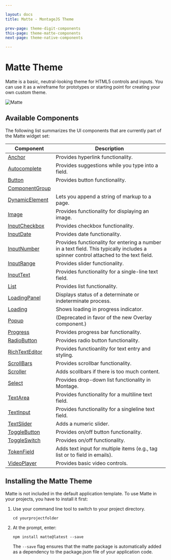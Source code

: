 ```yaml
---

layout: docs
title: Matte - MontageJS Theme

prev-page: theme-digit-components
this-page: theme-matte-components
next-page: theme-native-components

---
```



# Matte Theme

Matte is a basic, neutral-looking theme for HTML5 controls and inputs. You can use it as a wireframe for prototypes or starting point for creating your own custom theme.

![Matte](..{{site.baseurl}}/images/themes/matte.png)

## Available Components
The following list summarizes the UI components that are currently part of the Matte widget set:

Component | Description
------------ | -------------
<a href="https://github.com/montagejs/matte/tree/master/ui/anchor.reel" target="_blank">Anchor</a> | Provides hyperlink functionality.
<a href="https://github.com/montagejs/matte/tree/master/ui/autocomplete" target="_blank">Autocomplete</a> | Provides suggestions while you type into a field.
<a href="https://github.com/montagejs/matte/tree/master/ui/button.reel" target="_blank">Button</a> | Provides button functionality.
<a href="https://github.com/montagejs/matte/tree/master/ui/component-group.reel" target="_blank">ComponentGroup</a> |
<a href="https://github.com/montagejs/matte/tree/master/ui/dynamic-element.reel" target="_blank">DynamicElement</a> | Lets you append a string of markup to a page.
<a href="https://github.com/montagejs/matte/tree/master/ui/image.reel" target="_blank">Image</a> | Provides functionality for displaying an image.
<a href="https://github.com/montagejs/matte/tree/master/ui/input-checkbox.reel" target="_blank">InputCheckbox</a> | Provides checkbox functionality.
<a href="https://github.com/montagejs/matte/tree/master/ui/input-date.reel" target="_blank">InputDate</a> | Provides date functionality.
<a href="https://github.com/montagejs/matte/tree/master/ui/input-number.reel" target="_blank">InputNumber</a> | Provides functionality for entering a number in a text field. This typically includes a spinner control attached to the text field.
<a href="https://github.com/montagejs/matte/tree/master/ui/input-range.reel" target="_blank">InputRange</a> | Provides slider functionality.
<a href="https://github.com/montagejs/matte/tree/master/ui/input-text.reel" target="_blank">InputText</a> | Provides functionality for a single-line text field.
<a href="https://github.com/montagejs/matte/tree/master/ui/list.reel" target="_blank">List</a> | Provides list functionality.
<a href="https://github.com/montagejs/matte/tree/master/ui/loading-panel.reel" target="_blank">LoadingPanel</a> | Displays status of a determinate or indeterminate process.
<a href="https://github.com/montagejs/matte/tree/master/ui/loading.reel" target="_blank">Loading</a> | Shows loading in progress indicator.
<a href="https://github.com/montagejs/matte/tree/master/ui/popup" target="_blank">Popup</a> | (Deprecated in favor of the new Overlay component.)
<a href="https://github.com/montagejs/matte/tree/master/ui/progress.reel" target="_blank">Progress</a> | Provides progress bar functionality.
<a href="https://github.com/montagejs/matte/tree/master/ui/radio-button.reel" target="_blank">RadioButton</a> | Provides radio button functionality.
<a href="https://github.com/montagejs/matte/tree/master/ui/rich-text-editor" target="_blank">RichTextEditor</a> | Provides functioanlity for text entry and styling.
<a href="https://github.com/montagejs/matte/tree/master/ui/scroll-bars.reel" target="_blank">ScrollBars</a> | Provides scrollbar functionality.
<a href="https://github.com/montagejs/matte/tree/master/ui/scroller.reel" target="_blank">Scroller</a> | Adds scollbars if there is too much content.
<a href="https://github.com/montagejs/matte/tree/master/ui/select.reel" target="_blank">Select</a> | Provides drop-down list functionality in Montage.
<a href="https://github.com/montagejs/matte/tree/master/ui/textarea.reel" target="_blank">TextArea</a> | Provides functionality for a multiline text field.
<a href="https://github.com/montagejs/matte/tree/master/ui/text-input.js" target="_blank">TextInput</a> | Provides functionality for a singleline text field.
<a href="https://github.com/montagejs/matte/tree/master/ui/text-slider.reel" target="_blank">TextSlider</a> | Adds a numeric slider.
<a href="https://github.com/montagejs/matte/tree/master/ui/toggle-button.reel" target="_blank">ToggleButton</a> | Provides on/off button functionality.
<a href="https://github.com/montagejs/matte/tree/master/ui/toggle-switch.reel" target="_blank">ToggleSwitch</a> | Provides on/off functionality.
<a href="https://github.com/montagejs/matte/tree/master/ui/token-field" target="_blank">TokenField</a> | Adds text input for multiple items (e.g., tag list or to field in emails).
<a href="https://github.com/montagejs/matte/tree/master/ui/video-player.reel" target="_blank">VideoPlayer</a> | Provides basic video controls.


## Installing the Matte Theme

Matte is not included in the default application template. To use Matte in your projects, you have to install it first:

1. Use your command line tool to switch to your project directory.

    ```
    cd yourprojectfolder
    ```

2. At the prompt, enter:

    ```
    npm install matte@latest --save
    ```

    The `--save` flag ensures that the matte package is automatically added as a dependency to the package.json file of your application code.
